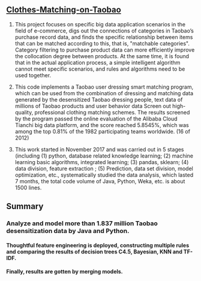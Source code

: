 ## [Clothes-Matching-on-Taobao](https://tianchi.aliyun.com/competition/entrance/231575/introduction "Tianchi")
1. This project focuses on specific big data application scenarios in the field of e-commerce, digs out the connections of categories in Taobao’s purchase record data, and finds the specific relationship between items that can be matched according to this, that is, "matchable categories". Category filtering to purchase product data can more efficiently improve the collocation degree between products. At the same time, it is found that in the actual application process, a simple intelligent algorithm cannot meet specific scenarios, and rules and algorithms need to be used together.

2. This code implements a Taobao user dressing smart matching program, which can be used from the combination of dressing and matching data generated by the desensitized Taobao dressing people, text data of millions of Taobao products and user behavior data Screen out high-quality, professional clothing matching schemes. The results screened by the program passed the online evaluation of the Alibaba Cloud Tianchi big data platform, and the score reached 5.8545%, which was among the top 0.81% of the 1982 participating teams worldwide. (16 of 2012)

3. This work started in November 2017 and was carried out in 5 stages (including (1) python, database related knowledge learning; (2) machine learning basic algorithms, integrated learning; (3) pandas, sklearn; (4) data division, feature extraction ; (5) Prediction, data set division, model optimization, etc., systematically studied the data analysis, which lasted 7 months, the total code volume of Java, Python, Weka, etc. is about 1500 lines.

## Summary
### Analyze and model more than 1.837 million Taobao desensitization data by Java and Python. 
#### Thoughtful feature engineering is deployed, constructing multiple rules and comparing the results of decision trees C4.5, Bayesian, KNN and TF-IDF. 
#### Finally, results are gotten by merging models.
